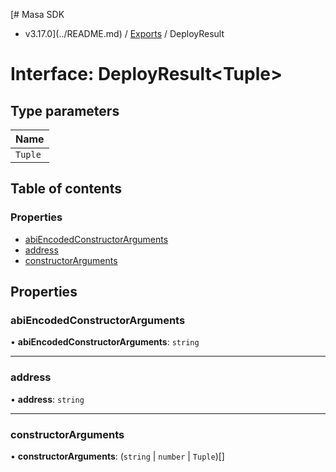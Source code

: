 [# Masa SDK
 - v3.17.0](../README.md) / [Exports](../modules.md) / DeployResult

# Interface: DeployResult\<Tuple\>

## Type parameters

| Name |
| :------ |
| `Tuple` |

## Table of contents

### Properties

- [abiEncodedConstructorArguments](DeployResult.md#abiencodedconstructorarguments)
- [address](DeployResult.md#address)
- [constructorArguments](DeployResult.md#constructorarguments)

## Properties

### abiEncodedConstructorArguments

• **abiEncodedConstructorArguments**: `string`

___

### address

• **address**: `string`

___

### constructorArguments

• **constructorArguments**: (`string` \| `number` \| `Tuple`)[]
